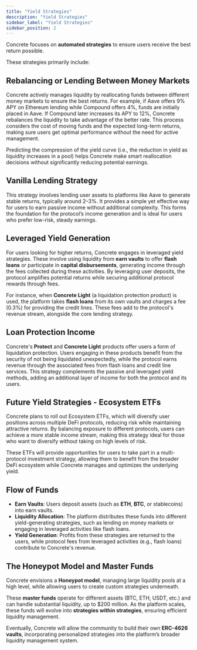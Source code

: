 ```yaml
---
title: "Yield Strategies"
description: "Yield Strategies"
sidebar_label: "Yield Strategies"
sidebar_position: 2
---
```


Concrete focuses on **automated strategies** to ensure users receive the best return possible.

These strategies primarily include:

## Rebalancing or Lending Between Money Markets

Concrete actively manages liquidity by reallocating funds between different money markets to ensure the best returns. For example, if Aave offers 9% APY on Ethereum lending while Compound offers 4%, funds are initially placed in Aave. If Compound later increases its APY to 12%, Concrete rebalances the liquidity to take advantage of the better rate. This process considers the cost of moving funds and the expected long-term returns, making sure users get optimal performance without the need for active management.

Predicting the compression of the yield curve (i.e., the reduction in yield as liquidity increases in a pool) helps Concrete make smart reallocation decisions without significantly reducing potential earnings.

## Vanilla Lending Strategy

This strategy involves lending user assets to platforms like Aave to generate stable returns, typically around 2–3%. It provides a simple yet effective way for users to earn passive income without additional complexity. This forms the foundation for the protocol’s income generation and is ideal for users who prefer low-risk, steady earnings.

## Leveraged Yield Generation

For users looking for higher returns, Concrete engages in leveraged yield strategies. These involve using liquidity from **earn vaults** to offer **flash loans** or participate in **capital disbursements**, generating income through the fees collected during these activities. By leveraging user deposits, the protocol amplifies potential returns while securing additional protocol rewards through fees.

For instance, when **Concrete Light** (a liquidation protection product) is used, the platform takes **flash loans** from its own vaults and charges a fee (0.3%) for providing the credit lines. These fees add to the protocol's revenue stream, alongside the core lending strategy.

## Loan Protection Income

Concrete's **Protect** and **Concrete Light** products offer users a form of liquidation protection. Users engaging in these products benefit from the security of not being liquidated unexpectedly, while the protocol earns revenue through the associated fees from flash loans and credit line services. This strategy complements the passive and leveraged yield methods, adding an additional layer of income for both the protocol and its users.

## Future Yield Strategies - Ecosystem ETFs

Concrete plans to roll out Ecosystem ETFs, which will diversify user positions across multiple DeFi protocols, reducing risk while maintaining attractive returns. By balancing exposure to different protocols, users can achieve a more stable income stream, making this strategy ideal for those who want to diversify without taking on high levels of risk.

These ETFs will provide opportunities for users to take part in a multi-protocol investment strategy, allowing them to benefit from the broader DeFi ecosystem while Concrete manages and optimizes the underlying yield.

## Flow of Funds

- **Earn Vaults**: Users deposit assets (such as **ETH**, **BTC**, or stablecoins) into earn vaults.
- **Liquidity Allocation**: The platform distributes these funds into different yield-generating strategies, such as lending on money markets or engaging in leveraged activities like flash loans.
- **Yield Generation**: Profits from these strategies are returned to the users, while protocol fees from leveraged activities (e.g., flash loans) contribute to Concrete's revenue.

## The Honeypot Model and Master Funds

Concrete envisions a **Honeypot model**, managing large liquidity pools at a high level, while allowing users to create custom strategies underneath.

These **master funds** operate for different assets (BTC, ETH, USDT, etc.) and can handle substantial liquidity, up to $200 million. As the platform scales, these funds will evolve into **strategies within strategies**, ensuring efficient liquidity management.

Eventually, Concrete will allow the community to build their own **ERC-4626 vaults**, incorporating personalized strategies into the platform’s broader liquidity management system.
